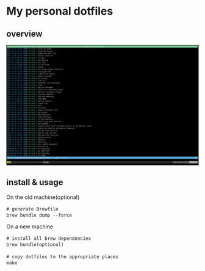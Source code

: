 # My personal dotfiles

## overview
![overview](img/overview.png "overview")

## install & usage

On the old machine(optional)

```shell
# generate Brewfile
brew bundle dump --force
```

On a new machine

```shell
# install all brew dependencies
brew bundle(optional)

# copy dotfiles to the appropriate places
make
```
